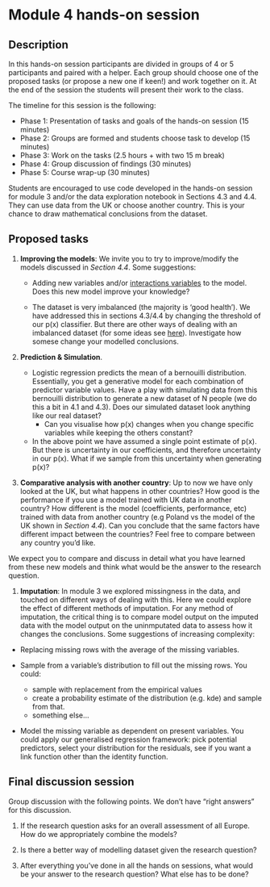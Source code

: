# Module 4 hands-on session

## Description

In this hands-on session participants are divided in groups of 4 or 5
participants and paired with a helper. Each group should choose one of
the proposed tasks (or propose a new one if keen!) and work together on
it. At the end of the session the students will present their work to
the class.

The timeline for this session is the following:

-   Phase 1: Presentation of tasks and goals of the hands-on session (15
    minutes)
-   Phase 2: Groups are formed and students choose task to develop (15
    minutes)
-   Phase 3: Work on the tasks (2.5 hours + with two 15 m break)
-   Phase 4: Group discussion of findings (30 minutes)
-   Phase 5: Course wrap-up (30 minutes)

Students are encouraged to use code developed in the hands-on session
for module 3 and/or the data exploration notebook in Sections 4.3 and
4.4. They can use data from the UK or choose another country. This is
your chance to draw mathematical conclusions from the dataset.

## Proposed tasks

1.  **Improving the models**: We invite you to try to improve/modify the
    models discussed in *Section 4.4*. Some suggestions:

    -   Adding new variables and/or [interactions
        variables](https://en.wikipedia.org/wiki/Interaction_(statistics))
        to the model. Does this new model improve your knowledge?

    -   The dataset is very imbalanced (the majority is ‘good health’).
        We have addressed this in sections 4.3/4.4 by changing the
        threshold of our p(x) classifier. But there are other ways of
        dealing with an imbalanced dataset (for some ideas see
        [here](https://towardsdatascience.com/how-to-deal-with-imbalanced-data-34ab7db9b100)).
        Investigate how somese change your modelled conclusions.

2.  **Prediction & Simulation**.

    -   Logistic regression predicts the mean of a bernouilli
        distribution. Essentially, you get a generative model for each
        combination of predictor variable values. Have a play with
        simulating data from this bernouilli distribution to generate a
        new dataset of N people (we do this a bit in 4.1 and 4.3). Does
        our simulated dataset look anything like our real dataset?
        -   Can you visualise how p(x) changes when you change specific
            variables while keeping the others constant?
    -   In the above point we have assumed a single point estimate of
        p(x). But there is uncertainty in our coefficients, and
        therefore uncertainty in our p(x). What if we sample from this
        uncertainty when generating p(x)?

3.  **Comparative analysis with another country**: Up to now we have
    only looked at the UK, but what happens in other countries? How good
    is the performance if you use a model trained with UK data in
    another country? How different is the model (coefficients,
    performance, etc) trained with data from another country (e.g Poland
    vs the model of the UK shown in *Section 4.4*). Can you conclude
    that the same factors have different impact between the countries?
    Feel free to compare between any country you’d like.

We expect you to compare and discuss in detail what you have learned
from these new models and think what would be the answer to the research
question.

1.  **Imputation**: In module 3 we explored missingness in the data, and
    touched on different ways of dealing with this. Here we could
    explore the effect of different methods of imputation. For any
    method of imputation, the critical thing is to compare model output
    on the imputed data with the model output on the uninmputated data
    to assess how it changes the conclusions. Some suggestions of
    increasing complexity:

-   Replacing missing rows with the average of the missing variables.

-   Sample from a variable’s distribution to fill out the missing rows.
    You could:

    -   sample with replacement from the empirical values
    -   create a probability estimate of the distribution (e.g. kde) and
        sample from that.
    -   something else…

-   Model the missing variable as dependent on present variables. You
    could apply our generalised regression framework: pick potential
    predictors, select your distribution for the residuals, see if you
    want a link function other than the identity function.

## Final discussion session

Group discussion with the following points. We don’t have “right
answers” for this discussion.

1.  If the research question asks for an overall assessment of all
    Europe. How do we appropriately combine the models?

2.  Is there a better way of modelling dataset given the research
    question?

3.  After everything you’ve done in all the hands on sessions, what
    would be your answer to the research question? What else has to be
    done?
